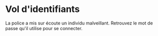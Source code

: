 # Vol d'identifiants

La police a mis sur écoute un individu malveillant. Retrouvez le mot de passe qu'il utilise pour se connecter.